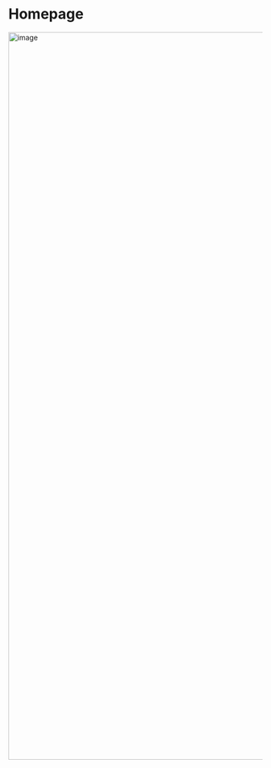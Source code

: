 # Homepage

<img width="1440" alt="image" src="https://user-images.githubusercontent.com/71515520/202217408-adba3238-2387-462a-81fd-7905c1687ed2.png">


